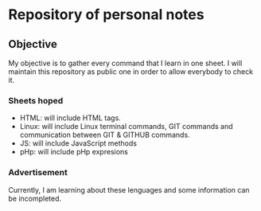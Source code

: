 # Repository of personal notes 

## Objective

My objective is to gather every command that I learn in one sheet. I will maintain this repository as public one in order to allow everybody to check it.

### Sheets hoped 
- HTML: will include HTML tags.
- Linux: will include Linux terminal commands, GIT commands and communication between GIT & GITHUB commands.
- JS: will include JavaScript methods
- pHp: will include pHp expresions

### Advertisement

Currently, I am learning about these lenguages and some information can be incompleted.
